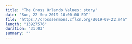 ```yaml
---
title: "The Cross Orlando Values: story"
date: 'Sun, 22 Sep 2019 10:00:00 EDT'
file: "https://crosssermons.cflcn.org/2019-09-22.m4a"
length: "13927576"
duration: "31:03"
summary: ""
---
```

